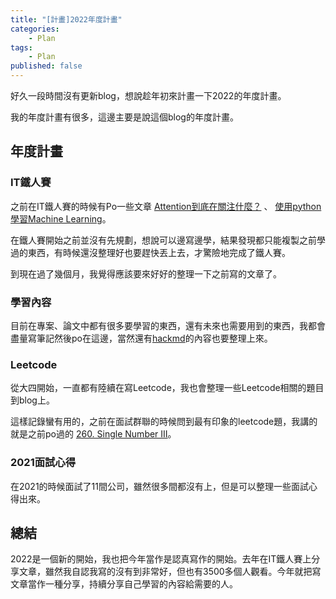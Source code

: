 ```yaml
---
title: "[計畫]2022年度計畫"
categories: 
    - Plan
tags: 
    - Plan
published: false
---
```


好久一段時間沒有更新blog，想說趁年初來計畫一下2022的年度計畫。

我的年度計畫有很多，這邊主要是說這個blog的年度計畫。

## 年度計畫
### IT鐵人賽
之前在IT鐵人賽的時候有Po一些文章 [Attention到底在關注什麼？](https://ithelp.ithome.com.tw/users/20140869/ironman/4312) 、 [使用python學習Machine Learning](https://ithelp.ithome.com.tw/users/20140869/ironman/4780)。

在鐵人賽開始之前並沒有先規劃，想說可以邊寫邊學，結果發現都只能複製之前學過的東西，有時候還沒整理好也要趕快丟上去，才驚險地完成了鐵人賽。

到現在過了幾個月，我覺得應該要來好好的整理一下之前寫的文章了。

### 學習內容
目前在專案、論文中都有很多要學習的東西，還有未來也需要用到的東西，我都會盡量寫筆記然後po在這邊，當然還有[hackmd](https://hackmd.io/@guancioul)的內容也要整理上來。

### Leetcode
從大四開始，一直都有陸續在寫Leetcode，我也會整理一些Leetcode相關的題目到blog上。

這樣記錄蠻有用的，之前在面試群聯的時候問到最有印象的leetcode題，我講的就是之前po過的 [260. Single Number III](https://guancioul.github.io/posts/leetcode206)。

### 2021面試心得
在2021的時候面試了11間公司，雖然很多間都沒有上，但是可以整理一些面試心得出來。

## 總結
2022是一個新的開始，我也把今年當作是認真寫作的開始。去年在IT鐵人賽上分享文章，雖然我自認我寫的沒有到非常好，但也有3500多個人觀看。今年就把寫文章當作一種分享，持續分享自己學習的內容給需要的人。
